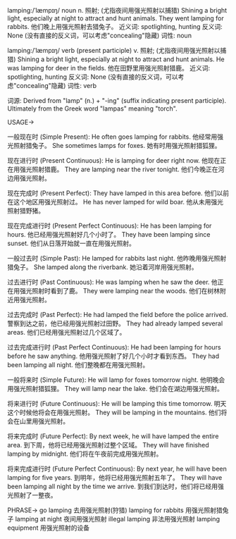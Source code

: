 lamping:/ˈlæmpɪŋ/
noun
n.
照射;  (尤指夜间用强光照射以捕猎)
Shining a bright light, especially at night to attract and hunt animals.
They went lamping for rabbits. 他们晚上用强光照射去猎兔子。
近义词: spotlighting, hunting
反义词:  None (没有直接的反义词，可以考虑"concealing"隐藏)
词性: noun


lamping:/ˈlæmpɪŋ/
verb (present participle)
v.
照射;  (尤指夜间用强光照射以捕猎)
Shining a bright light, especially at night to attract and hunt animals.
He was lamping for deer in the fields. 他在田野里用强光照射猎鹿。
近义词: spotlighting, hunting
反义词: None (没有直接的反义词，可以考虑"concealing"隐藏)
词性: verb


词源:  Derived from "lamp" (n.) + "-ing" (suffix indicating present participle).  Ultimately from the Greek word "lampas" meaning "torch".


USAGE->

一般现在时 (Simple Present):
He often goes lamping for rabbits. 他经常用强光照射猎兔子。
She sometimes lamps for foxes. 她有时用强光照射猎狐狸。

现在进行时 (Present Continuous):
He is lamping for deer right now. 他现在正在用强光照射猎鹿。
They are lamping near the river tonight. 他们今晚正在河边用强光照射。

现在完成时 (Present Perfect):
They have lamped in this area before. 他们以前在这个地区用强光照射过。
He has never lamped for wild boar. 他从未用强光照射猎野猪。

现在完成进行时 (Present Perfect Continuous):
He has been lamping for hours. 他已经用强光照射好几个小时了。
They have been lamping since sunset.  他们从日落开始就一直在用强光照射。

一般过去时 (Simple Past):
He lamped for rabbits last night. 他昨晚用强光照射猎兔子。
She lamped along the riverbank. 她沿着河岸用强光照射。

过去进行时 (Past Continuous):
He was lamping when he saw the deer. 他正在用强光照射时看到了鹿。
They were lamping near the woods. 他们在树林附近用强光照射。

过去完成时 (Past Perfect):
He had lamped the field before the police arrived.  警察到达之前，他已经用强光照射过田野。
They had already lamped several areas. 他们已经用强光照射过几个区域了。

过去完成进行时 (Past Perfect Continuous):
He had been lamping for hours before he saw anything. 他用强光照射了好几个小时才看到东西。
They had been lamping all night. 他们整晚都在用强光照射。

一般将来时 (Simple Future):
He will lamp for foxes tomorrow night. 他明晚会用强光照射猎狐狸。
They will lamp near the lake. 他们会在湖边用强光照射。

将来进行时 (Future Continuous):
He will be lamping this time tomorrow. 明天这个时候他将会在用强光照射。
They will be lamping in the mountains. 他们将会在山里用强光照射。


将来完成时 (Future Perfect):
By next week, he will have lamped the entire area. 到下周，他将已经用强光照射过整个区域。
They will have finished lamping by midnight.  他们将在午夜前完成用强光照射。

将来完成进行时 (Future Perfect Continuous):
By next year, he will have been lamping for five years. 到明年，他将已经用强光照射五年了。
They will have been lamping all night by the time we arrive.  到我们到达时，他们将已经用强光照射了一整夜。


PHRASE->
go lamping 去用强光照射(狩猎)
lamping for rabbits 用强光照射猎兔子
lamping at night 夜间用强光照射
illegal lamping 非法用强光照射
lamping equipment  用强光照射的设备
